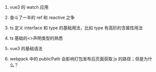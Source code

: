 1. vue3 的 watch 应用
2. 奋斗了一半的 ref 和 reactive 之争
3. ts 定义 interface 和 type 的基础用法，比如 type 有高阶的含属性用法
4. ts 基础的<>声明类型的熟悉
5. vue3 的基础语法

6. webpack 中的 publicPath 会影响打包发布后页面获取 js 的路径；但是为什么？
